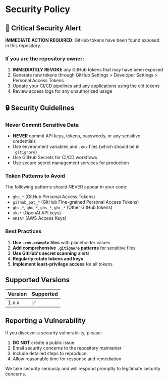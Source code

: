 # Security Policy

## 🚨 Critical Security Alert

**IMMEDIATE ACTION REQUIRED**: GitHub tokens have been found exposed in this repository. 

### If you are the repository owner:
1. **IMMEDIATELY REVOKE** any GitHub tokens that may have been exposed
2. Generate new tokens through GitHub Settings > Developer Settings > Personal Access Tokens
3. Update your CI/CD pipelines and any applications using the old tokens
4. Review access logs for any unauthorized usage

## 🔒 Security Guidelines

### Never Commit Sensitive Data
- **NEVER** commit API keys, tokens, passwords, or any sensitive credentials
- Use environment variables and `.env` files (which should be in `.gitignore`)
- Use GitHub Secrets for CI/CD workflows
- Use secure secret management services for production

### Token Patterns to Avoid
The following patterns should NEVER appear in your code:
- `ghp_*` (GitHub Personal Access Tokens)
- `github_pat_*` (GitHub Fine-grained Personal Access Tokens)
- `gho_*`, `ghu_*`, `ghs_*`, `ghr_*` (Other GitHub tokens)
- `sk-*` (OpenAI API keys)
- `AKIA*` (AWS Access Keys)

### Best Practices
1. **Use `.env.example` files** with placeholder values
2. **Add comprehensive `.gitignore` patterns** for sensitive files
3. **Use GitHub's secret scanning** alerts
4. **Regularly rotate tokens and keys**
5. **Implement least-privilege access** for all tokens

## Supported Versions

| Version | Supported          |
| ------- | ------------------ |
| 1.x.x   | :white_check_mark: |

## Reporting a Vulnerability

If you discover a security vulnerability, please:

1. **DO NOT** create a public issue
2. Email security concerns to the repository maintainer
3. Include detailed steps to reproduce
4. Allow reasonable time for response and remediation

We take security seriously and will respond promptly to legitimate security concerns.
